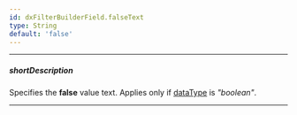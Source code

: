 ```yaml
---
id: dxFilterBuilderField.falseText
type: String
default: 'false'
---
```

---
##### shortDescription
Specifies the **false** value text. Applies only if [dataType](/Documentation/ApiReference/UI_Widgets/dxFilterBuilder/Field/#dataType) is *"boolean"*.

---
